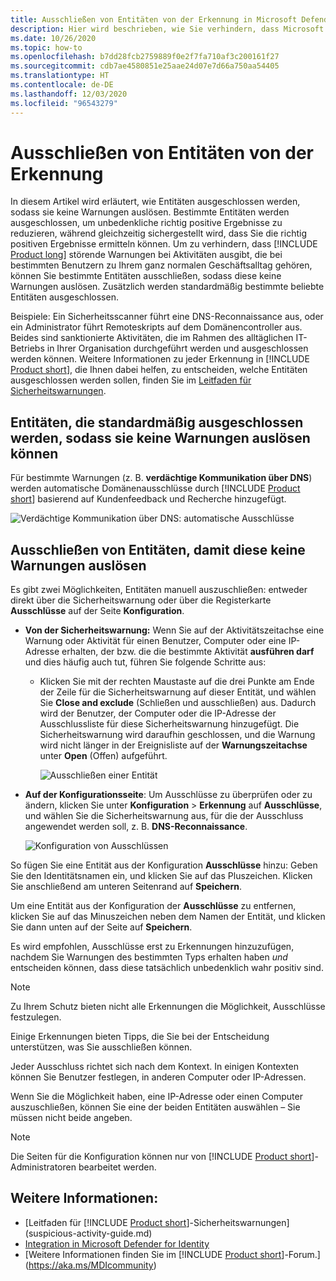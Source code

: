 ```yaml
---
title: Ausschließen von Entitäten von der Erkennung in Microsoft Defender for Identity
description: Hier wird beschrieben, wie Sie verhindern, dass Microsoft Defender for Identity bestimmte Entitätsaktivitäten als verdächtige Aktivitäten erkennt.
ms.date: 10/26/2020
ms.topic: how-to
ms.openlocfilehash: b7dd28fcb2759889f0e2f7fa710af3c200161f27
ms.sourcegitcommit: cdb7ae4580851e25aae24d07e7d66a750aa54405
ms.translationtype: HT
ms.contentlocale: de-DE
ms.lasthandoff: 12/03/2020
ms.locfileid: "96543279"
---
```

# <a name="excluding-entities-from-detections"></a>Ausschließen von Entitäten von der Erkennung

In diesem Artikel wird erläutert, wie Entitäten ausgeschlossen werden, sodass sie keine Warnungen auslösen. Bestimmte Entitäten werden ausgeschlossen, um unbedenkliche richtig positive Ergebnisse zu reduzieren, während gleichzeitig sichergestellt wird, dass Sie die richtig positiven Ergebnisse ermitteln können. Um zu verhindern, dass [!INCLUDE [Product long](includes/product-long.md)] störende Warnungen bei Aktivitäten ausgibt, die bei bestimmten Benutzern zu Ihrem ganz normalen Geschäftsalltag gehören, können Sie bestimmte Entitäten ausschließen, sodass diese keine Warnungen auslösen. Zusätzlich werden standardmäßig bestimmte beliebte Entitäten ausgeschlossen.

Beispiele: Ein Sicherheitsscanner führt eine DNS-Reconnaissance aus, oder ein Administrator führt Remoteskripts auf dem Domänencontroller aus. Beides sind sanktionierte Aktivitäten, die im Rahmen des alltäglichen IT-Betriebs in Ihrer Organisation durchgeführt werden und ausgeschlossen werden können. Weitere Informationen zu jeder Erkennung in [!INCLUDE [Product short](includes/product-short.md)], die Ihnen dabei helfen, zu entscheiden, welche Entitäten ausgeschlossen werden sollen, finden Sie im [Leitfaden für Sicherheitswarnungen](suspicious-activity-guide.md).

## <a name="entities-excluded-by-default-from-raising-alerts"></a>Entitäten, die standardmäßig ausgeschlossen werden, sodass sie keine Warnungen auslösen können

 Für bestimmte Warnungen (z. B. **verdächtige Kommunikation über DNS**) werden automatische Domänenausschlüsse durch [!INCLUDE [Product short](includes/product-short.md)] basierend auf Kundenfeedback und Recherche hinzugefügt.

![Verdächtige Kommunikation über DNS: automatische Ausschlüsse](media/dns-auto-exclusions.png)

## <a name="exclude-entities-from-raising-alerts"></a>Ausschließen von Entitäten, damit diese keine Warnungen auslösen

Es gibt zwei Möglichkeiten, Entitäten manuell auszuschließen: entweder direkt über die Sicherheitswarnung oder über die Registerkarte **Ausschlüsse** auf der Seite **Konfiguration**.

- **Von der Sicherheitswarnung:** Wenn Sie auf der Aktivitätszeitachse eine Warnung oder Aktivität für einen Benutzer, Computer oder eine IP-Adresse erhalten, der bzw. die die bestimmte Aktivität **ausführen darf** und dies häufig auch tut, führen Sie folgende Schritte aus:
  - Klicken Sie mit der rechten Maustaste auf die drei Punkte am Ende der Zeile für die Sicherheitswarnung auf dieser Entität, und wählen Sie **Close and exclude** (Schließen und ausschließen) aus. Dadurch wird der Benutzer, der Computer oder die IP-Adresse der Ausschlussliste für diese Sicherheitswarnung hinzugefügt. Die Sicherheitswarnung wird daraufhin geschlossen, und die Warnung wird nicht länger in der Ereignisliste auf der **Warnungszeitachse** unter **Open** (Offen) aufgeführt.

    ![Ausschließen einer Entität](media/exclude-in-sa.png)

- **Auf der Konfigurationsseite**:  Um Ausschlüsse zu überprüfen oder zu ändern, klicken Sie unter **Konfiguration** > **Erkennung** auf **Ausschlüsse**, und wählen Sie die Sicherheitswarnung aus, für die der Ausschluss angewendet werden soll, z. B. **DNS-Reconnaissance**.

    ![Konfiguration von Ausschlüssen](media/exclusions.png)

So fügen Sie eine Entität aus der Konfiguration **Ausschlüsse** hinzu: Geben Sie den Identitätsnamen ein, und klicken Sie auf das Pluszeichen. Klicken Sie anschließend am unteren Seitenrand auf **Speichern**.

Um eine Entität aus der Konfiguration der **Ausschlüsse** zu entfernen, klicken Sie auf das Minuszeichen neben dem Namen der Entität, und klicken Sie dann unten auf der Seite auf **Speichern**.

Es wird empfohlen, Ausschlüsse erst zu Erkennungen hinzuzufügen, nachdem Sie Warnungen des bestimmten Typs erhalten haben *und* entscheiden können, dass diese tatsächlich unbedenklich wahr positiv sind.

> [!NOTE]
> Zu Ihrem Schutz bieten nicht alle Erkennungen die Möglichkeit, Ausschlüsse festzulegen.

Einige Erkennungen bieten Tipps, die Sie bei der Entscheidung unterstützen, was Sie ausschließen können.

Jeder Ausschluss richtet sich nach dem Kontext. In einigen Kontexten können Sie Benutzer festlegen, in anderen Computer oder IP-Adressen.

Wenn Sie die Möglichkeit haben, eine IP-Adresse oder einen Computer auszuschließen, können Sie eine der beiden Entitäten auswählen – Sie müssen nicht beide angeben.

> [!NOTE]
> Die Seiten für die Konfiguration können nur von [!INCLUDE [Product short](includes/product-short.md)]-Administratoren bearbeitet werden.

## <a name="see-also"></a>Weitere Informationen:

- [Leitfaden für [!INCLUDE [Product short](includes/product-short.md)]-Sicherheitswarnungen](suspicious-activity-guide.md)
- [Integration in Microsoft Defender for Identity](integrate-mde.md)
- [Weitere Informationen finden Sie im [!INCLUDE [Product short](includes/product-short.md)]-Forum.](https://aka.ms/MDIcommunity)
